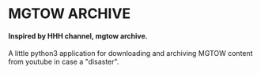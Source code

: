 # MGTOW ARCHIVE
#### Inspired by HHH channel, mgtow archive.
A little python3 application for downloading and 
archiving MGTOW content from youtube in case a 
"disaster".
